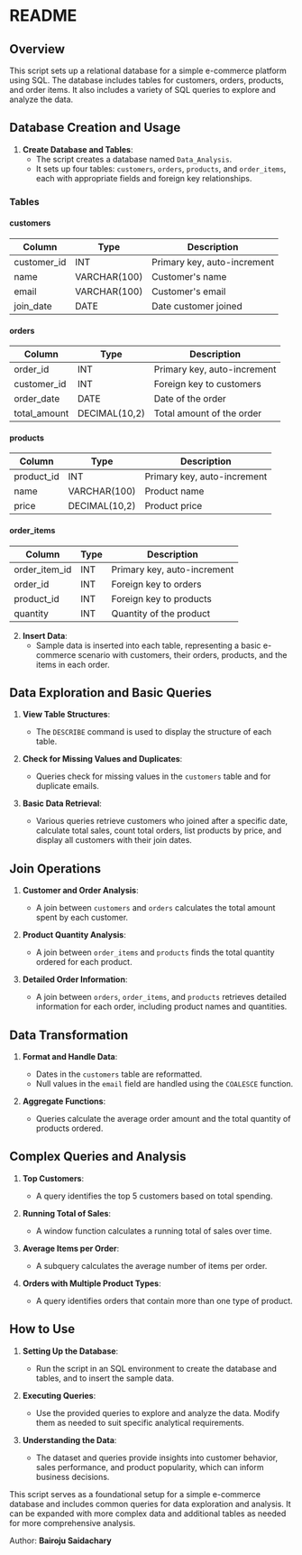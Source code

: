 # README

## Overview

This script sets up a relational database for a simple e-commerce platform using SQL. The database includes tables for customers, orders, products, and order items. It also includes a variety of SQL queries to explore and analyze the data.

## Database Creation and Usage

1. **Create Database and Tables**:
   - The script creates a database named `Data_Analysis`.
   - It sets up four tables: `customers`, `orders`, `products`, and `order_items`, each with appropriate fields and foreign key relationships.

### Tables

#### customers

| Column       | Type         | Description               |
|--------------|--------------|---------------------------|
| customer_id  | INT          | Primary key, auto-increment |
| name         | VARCHAR(100) | Customer's name           |
| email        | VARCHAR(100) | Customer's email          |
| join_date    | DATE         | Date customer joined      |

#### orders

| Column       | Type         | Description               |
|--------------|--------------|---------------------------|
| order_id     | INT          | Primary key, auto-increment |
| customer_id  | INT          | Foreign key to customers  |
| order_date   | DATE         | Date of the order         |
| total_amount | DECIMAL(10,2)| Total amount of the order |

#### products

| Column       | Type         | Description               |
|--------------|--------------|---------------------------|
| product_id   | INT          | Primary key, auto-increment |
| name         | VARCHAR(100) | Product name              |
| price        | DECIMAL(10,2)| Product price             |

#### order_items

| Column       | Type         | Description               |
|--------------|--------------|---------------------------|
| order_item_id| INT          | Primary key, auto-increment |
| order_id     | INT          | Foreign key to orders     |
| product_id   | INT          | Foreign key to products   |
| quantity     | INT          | Quantity of the product   |

2. **Insert Data**:
   - Sample data is inserted into each table, representing a basic e-commerce scenario with customers, their orders, products, and the items in each order.

## Data Exploration and Basic Queries

1. **View Table Structures**:
   - The `DESCRIBE` command is used to display the structure of each table.

2. **Check for Missing Values and Duplicates**:
   - Queries check for missing values in the `customers` table and for duplicate emails.

3. **Basic Data Retrieval**:
   - Various queries retrieve customers who joined after a specific date, calculate total sales, count total orders, list products by price, and display all customers with their join dates.

## Join Operations

1. **Customer and Order Analysis**:
   - A join between `customers` and `orders` calculates the total amount spent by each customer.

2. **Product Quantity Analysis**:
   - A join between `order_items` and `products` finds the total quantity ordered for each product.

3. **Detailed Order Information**:
   - A join between `orders`, `order_items`, and `products` retrieves detailed information for each order, including product names and quantities.

## Data Transformation

1. **Format and Handle Data**:
   - Dates in the `customers` table are reformatted.
   - Null values in the `email` field are handled using the `COALESCE` function.

2. **Aggregate Functions**:
   - Queries calculate the average order amount and the total quantity of products ordered.

## Complex Queries and Analysis

1. **Top Customers**:
   - A query identifies the top 5 customers based on total spending.

2. **Running Total of Sales**:
   - A window function calculates a running total of sales over time.

3. **Average Items per Order**:
   - A subquery calculates the average number of items per order.

4. **Orders with Multiple Product Types**:
   - A query identifies orders that contain more than one type of product.

## How to Use

1. **Setting Up the Database**:
   - Run the script in an SQL environment to create the database and tables, and to insert the sample data.

2. **Executing Queries**:
   - Use the provided queries to explore and analyze the data. Modify them as needed to suit specific analytical requirements.

3. **Understanding the Data**:
   - The dataset and queries provide insights into customer behavior, sales performance, and product popularity, which can inform business decisions.

This script serves as a foundational setup for a simple e-commerce database and includes common queries for data exploration and analysis. It can be expanded with more complex data and additional tables as needed for more comprehensive analysis.

Author: **Bairoju Saidachary**
